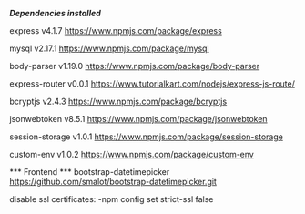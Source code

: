 ***Dependencies installed***

express v4.1.7
  https://www.npmjs.com/package/express

mysql v2.17.1
  https://www.npmjs.com/package/mysql

body-parser v1.19.0
  https://www.npmjs.com/package/body-parser

express-router v0.0.1
  https://www.tutorialkart.com/nodejs/express-js-route/

bcryptjs v2.4.3
  https://www.npmjs.com/package/bcryptjs


jsonwebtoken v8.5.1
  https://www.npmjs.com/package/jsonwebtoken


session-storage v1.0.1
  https://www.npmjs.com/package/session-storage

custom-env v1.0.2
  https://www.npmjs.com/package/custom-env

*** Frontend ***
bootstrap-datetimepicker
  https://github.com/smalot/bootstrap-datetimepicker.git


  disable ssl certificates: -npm config set strict-ssl false